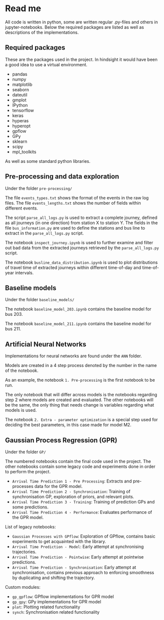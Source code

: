 # Read me

All code is written in python, some are written regular .py-files and others in jupyter-notebooks. Below the required packages are listed as well as descriptions of the implementations.

## Required packages

These are the packages used in the project. In hindsight it would have been a good idea to use a virtual environment. 

* pandas
* numpy
* matplotlib
* seaborn
* dateutil
* gmplot
* IPython
* tensorflow
* keras
* hyperas
* hyperopt
* gpflow
* GPy
* sklearn
* scipy
* mpl_toolkits

As well as some standard python libraries.

## Pre-processing and data exploration

Under the folder `pre-processing/`

The file `events_types.txt` shows the format of the events in the raw log files.
The file `events_lengths.txt` shows the number of fields within different events.

The script `parse_all_logs.py` is used to extract a complete journey, defined as all journeys (in one direction) from station X to station Y.
The fields in the file `bus_information.py` are used to define the stations and bus line to extract in the `parse_all_logs.py` script.

The notebook `inspect_journey.ipynb` is used to further examine and filter out bad data from the extracted journeys retrieved by the `parse_all_logs.py` script.

The notebook `busline_data_distribution.ipynb` is used to plot distributions of travel time of extracted journeys within different time-of-day and time-of-year intervals.


## Baseline models

Under the folder `baseline_models/`

The notebook `baseline_model_203.ipynb` contains the baseline model for bus 203.

The notebook `baseline_model_211.ipynb` contains the baseline model for bus 211.

## Artificial Neural Networks

Implementations for neural networks are found under the `ANN` folder. 

Models are created in a 4 step process denoted by the number in the name of the notebook.

As an example, the notebook `1. Pre-processing` is the first notebook to be run.

The only notebook that will differ across models is the notebooks regarding step 2 where models are created and evaluated. The other notebooks will be the same, the only thing that needs change is variables regarding what models is used.

The notebook `2. Extra - parameter optimization` is a special step used for deciding the best parameters, in this case made for model M2.

## Gaussian Process Regression (GPR)

Under the folder `GP/`

The numbered notebooks contain the final code used in the project. The other notebooks contain some legacy code and experiments done in order to perform the project.

* `Arrival Time Prediction 1 - Pre Processing`: Extracts and pre-processes data for the GPR model.
* `Arrival Time Prediction 2 - Synchronisation`: Training of synchronisation GP, exploration of priors, and relevant plots.
* `Arrival Time Prediction 3 - Training`: Training of prediction GPs and some predictions.
* `Arrival Time Prediction 4 - Performance`: Evaluates performance of the GPR model.

List of legacy notebooks:

* `Gaussian Processes with GPflow`: Exploration of GPflow, contains basic experiments to get acquainted with the library.
* `Arrival Time Prediction - Model`: Early attempt at synchronising trajectories.
* `Arrival Time Prediction - Pointwise`: Early attempt at pointwise predictions.
* `Arrival Time Prediction - Synchronisation`: Early attempt at synchronisation, contains previous approach to enforcing smoothness by duplicating and shifting the trajectory.

Custom modules:
* `gp_gpflow`: GPflow implementations for GPR model
* `gp_gpy`: GPy implementations for GPR model
* `plot`: Plotting related functionality
* `synch`: Synchronisation related functionality